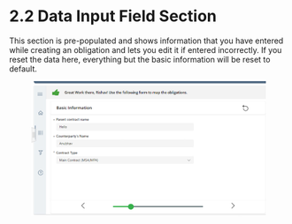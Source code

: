 # 2.2 Data Input Field Section

This section is pre-populated and shows information that you have entered while creating an obligation and lets you edit it if entered incorrectly. If you reset the data here, everything but the basic information will be reset to default.

<div align="left">

<figure><img src="../.gitbook/assets/2.1 Data Input Field Section.png" alt="" width="563"><figcaption></figcaption></figure>

</div>
